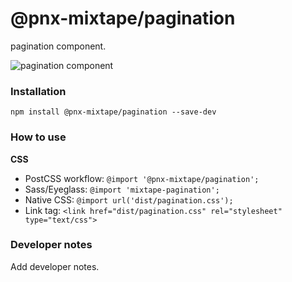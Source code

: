 # @pnx-mixtape/pagination

pagination component.

![pagination  component](https://previousnext.github.io/mixtape/screenshots/pagination.png)

### Installation

```
npm install @pnx-mixtape/pagination --save-dev
```

### How to use

**CSS**

- PostCSS workflow: `@import '@pnx-mixtape/pagination';`
- Sass/Eyeglass: `@import 'mixtape-pagination';`
- Native CSS: `@import url('dist/pagination.css');`
- Link tag: `<link href="dist/pagination.css" rel="stylesheet" type="text/css">`

### Developer notes

Add developer notes.
